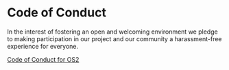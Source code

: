 # Code of Conduct

In the interest of fostering an open and welcoming environment we pledge to making participation in our project and our community a harassment-free experience for everyone.

[Code of Conduct for OS2](https://os2.eu/side/code-conduct)
